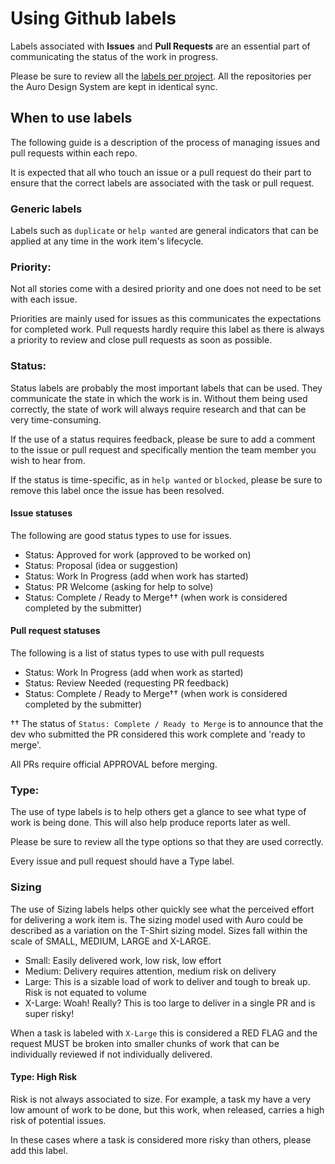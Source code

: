 # Using Github labels

Labels associated with **Issues** and **Pull Requests** are an essential part of communicating the status of the work in progress.

Please be sure to review all the [labels per project](https://github.com/AlaskaAirlines/auro/labels). All the repositories per the Auro Design System are kept in identical sync.

## When to use labels

The following guide is a description of the process of managing issues and pull requests within each repo.

It is expected that all who touch an issue or a pull request do their part to ensure that the correct labels are associated with the task or pull request.

### Generic labels

Labels such as `duplicate` or `help wanted` are general indicators that can be applied at any time in the work item's lifecycle.

### Priority:

Not all stories come with a desired priority and one does not need to be set with each issue.

Priorities are mainly used for issues as this communicates the expectations for completed work. Pull requests hardly require this label as there is always a priority to review and close pull requests as soon as possible.

### Status:

Status labels are probably the most important labels that can be used. They communicate the state in which the work is in. Without them being used correctly, the state of work will always require research and that can be very time-consuming.

If the use of a status requires feedback, please be sure to add a comment to the issue or pull request and specifically mention the team member you wish to hear from.

If the status is time-specific, as in `help wanted` or `blocked`, please be sure to remove this label once the issue has been resolved.

#### Issue statuses

The following are good status types to use for issues.

* Status: Approved for work (approved to be worked on)
* Status: Proposal (idea or suggestion)
* Status: Work In Progress (add when work has started)
* Status: PR Welcome (asking for help to solve)
* Status: Complete / Ready to Merge†† (when work is considered completed by the submitter)

#### Pull request statuses

The following is a list of status types to use with pull requests

* Status: Work In Progress (add when work as started)
* Status: Review Needed (requesting PR feedback)
* Status: Complete / Ready to Merge†† (when work is considered completed by the submitter)

†† The status of `Status: Complete / Ready to Merge` is to announce that the dev who submitted the PR considered this work complete and 'ready to merge'.

All PRs require official APPROVAL before merging.

### Type:

The use of type labels is to help others get a glance to see what type of work is being done. This will also help produce reports later as well.

Please be sure to review all the type options so that they are used correctly.

Every issue and pull request should have a Type label.

### Sizing

The use of Sizing labels helps other quickly see what the perceived effort for delivering a work item is. The sizing model used with Auro could be described as a variation on the T-Shirt sizing model. Sizes fall within the scale of SMALL, MEDIUM, LARGE and X-LARGE.

* Small: Easily delivered work, low risk, low effort
* Medium: Delivery requires attention, medium risk on delivery
* Large: This is a sizable load of work to deliver and tough to break up. Risk is not equated to volume
* X-Large: Woah! Really? This is too large to deliver in a single PR and is super risky!

When a task is labeled with `X-Large` this is considered a RED FLAG and the request MUST be broken into smaller chunks of work that can be individually reviewed if not individually delivered.

#### Type: High Risk

Risk is not always associated to size. For example, a task my have a very low amount of work to be done, but this work, when released, carries a high risk of potential issues.

In these cases where a task is considered more risky than others, please add this label.
